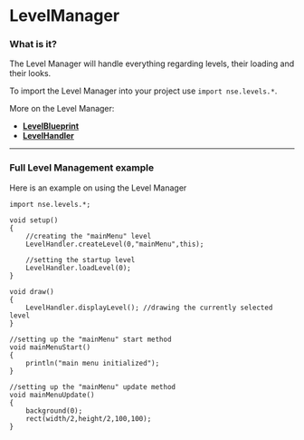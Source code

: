 # **LevelManager**

### What is it?

The Level Manager will handle everything regarding levels, their loading and their looks.

To import the Level Manager into your project use `import nse.levels.*`.

More on the Level Manager:
  * **[LevelBlueprint](https://github.com/dfmolinari/nSlavingEngine-Processing/wiki/LevelBlueprint)**
  * **[LevelHandler](https://github.com/dfmolinari/nSlavingEngine-Processing/wiki/LevelHandler)**

---

### Full Level Management example

Here is an example on using the Level Manager

```
import nse.levels.*;

void setup()
{
    //creating the "mainMenu" level
    LevelHandler.createLevel(0,"mainMenu",this);

    //setting the startup level
    LevelHandler.loadLevel(0);
}

void draw()
{
    LevelHandler.displayLevel(); //drawing the currently selected level
}

//setting up the "mainMenu" start method
void mainMenuStart()
{
    println("main menu initialized");
}

//setting up the "mainMenu" update method
void mainMenuUpdate()
{
    background(0);
    rect(width/2,height/2,100,100);
}
```
